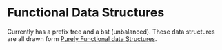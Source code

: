 # Functional Data Structures

Currently has a prefix tree and a bst (unbalanced).
These data structures are all drawn form [Purely Functional data Structures](https://www.google.com/url?sa=t&rct=j&q=&esrc=s&source=web&cd=2&cad=rja&uact=8&ved=0ahUKEwiS9aChr4bVAhXH4IMKHaFbDsYQFggzMAE&url=https%3A%2F%2Fwww.amazon.com%2FPurely-Functional-Structures-Chris-Okasaki%2Fdp%2F0521663504&usg=AFQjCNHSYmjvLRQl7HQeSFnaEkMeQB5n0A).
